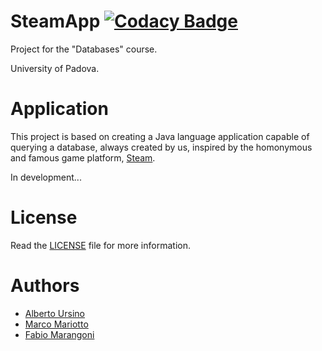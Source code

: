 SteamApp [![Codacy Badge](https://api.codacy.com/project/badge/Grade/62b82c524d334c86a61da524d8912346)](https://www.codacy.com/p/321326?utm_source=github.com&amp;utm_medium=referral&amp;utm_content=AlbertoUrsino/SteamApp&amp;utm_campaign=Badge_Grade)
========
Project for the "Databases" course.

University of Padova.

Application
============

This project is based on creating a Java language application
capable of querying a database, always created by us, inspired by the homonymous and famous game platform, [Steam](https://store.steampowered.com/). 

In development...

License
=======

Read the [LICENSE](https://github.com/AlbertoUrsino/SteamApp/blob/master/LICENSE) file for more information.

Authors
======
* [Alberto Ursino](https://github.com/AlbertoUrsino)
* [Marco Mariotto](https://github.com/d-u-d-e)
* [Fabio Marangoni](https://github.com/Fabio-Marangoni)
